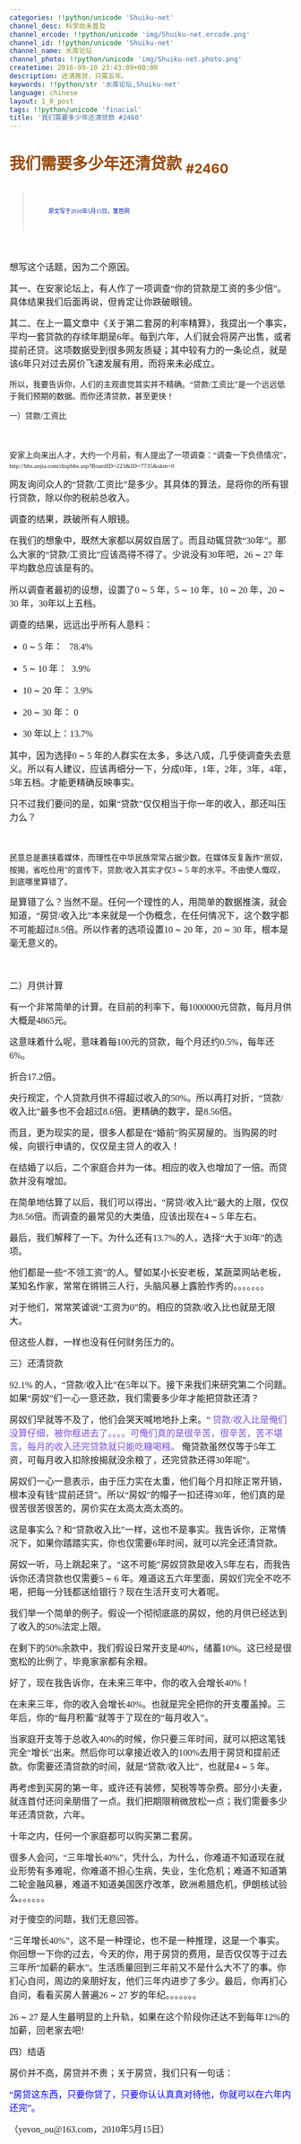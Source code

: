 ```yaml
---
categories: !!python/unicode 'Shuiku-net'
channel_desc: 科学尚未普及
channel_ercode: !!python/unicode 'img/Shuiku-net.ercode.png'
channel_id: !!python/unicode 'Shuiku-net'
channel_name: 水库论坛
channel_photo: !!python/unicode 'img/Shuiku-net.photo.png'
createtime: 2016-09-10 23:43:09+00:00
description: 还清房贷，只需五年。
keywords: !!python/str '水库论坛,Shuiku-net'
language: chinese
layout: 1_0_post
tags: !!python/unicode 'finacial'
title: '我们需要多少年还清贷款 #2460'
---
```

<div class="rich_media_content" id="js_content">
<h1 style="line-height:150%">
<span style="font-family:宋体;color:#984807">
          我们需要多少年还清贷款
         </span>
<span style="color:#984807">
<sub>
           #2460
          </sub>
</span>
</h1>
<p style="line-height:150%">
<span style="font-size:16px;line-height:150%;font-family:楷体">
</span>
</p>
<blockquote>
<p style="line-height:150%">
<span style="line-height: 150%; font-family: 楷体; color: rgb(2, 30, 170); font-size: 10px;">
<span style="color: rgb(2, 30, 170); font-family: 楷体; line-height: 24px; white-space: pre-wrap;">
            原文写于2010年5月15日，篱笆网
           </span>
</span>
</p>
</blockquote>
<p style="line-height:150%">
<span style="font-size:16px;line-height:150%;font-family:楷体">
</span>
</p>
<p style="line-height:150%">
<span style="font-size:16px;line-height:150%;font-family:楷体">
<br/>
</span>
</p>
<p style="line-height:150%">
<span style="font-size:16px;line-height:150%;font-family:楷体">
          想写这个话题，因为二个原因。
         </span>
</p>
<p style="line-height:150%">
<span style="font-size:16px;line-height:150%;font-family:楷体">
</span>
</p>
<p style="line-height:150%">
<span style="font-size:16px;line-height:150%;font-family:楷体">
          其一、在安家论坛上，有人作了一项调查“你的贷款是工资的多少倍”。具体结果我们后面再说，但肯定让你跌破眼镜。
         </span>
</p>
<p style="line-height:150%">
<span style="font-size:16px;line-height:150%;font-family:楷体">
</span>
</p>
<p style="line-height:150%">
<span style="font-size:16px;line-height:150%;font-family:楷体">
          其二、在上一篇文章中《关于第二套房的利率精算》，我提出一个事实，平均一套贷款的存续年期是6年。每到六年，人们就会将房产出售，或者提前还贷。这项数据受到很多网友质疑；其中较有力的一条论点，就是该6年只对过去房价飞速发展有用，而将来未必成立。
         </span>
</p>
<p style="line-height:150%">
<span style="font-size:16px;line-height:150%;font-family:楷体">
</span>
</p>
<p style="line-height:150%">
<span style="font-family: 楷体; line-height: 150%;">
          所以，我要告诉你，人们的主观直觉其实并不精确。“贷款/工资比”是一个远远低于我们预期的数据。而你还清贷款，甚至更快！
         </span>
</p>
<p style="line-height:150%">
<span style="font-size:16px;line-height:150%;font-family:楷体">
</span>
</p>
<p style="line-height:150%">
<span style="font-size:16px;line-height:150%;font-family:楷体">
</span>
</p>
<p style="line-height:150%">
<span style="font-family: 楷体; line-height: 150%;">
</span>
</p>
<p style="line-height:150%">
<span style="font-family: 楷体; line-height: 150%;">
          一）贷款/工资比
         </span>
</p>
<p style="line-height:150%">
<span style="font-size:16px;line-height:150%;font-family:楷体">
</span>
</p>
<p style="line-height:150%">
<span style="line-height: 150%; font-family: 楷体;">
<br/>
</span>
</p>
<p style="line-height:150%">
<span style="line-height: 150%; font-family: 楷体;">
          安家上向来出人才，大约一个月前，有人提出了一项调查：“调查一下负债情况”，
         </span>
<span style="font-size: 11px; line-height: 150%; font-family: 宋体;">
<a>
           http://bbs.anjia.com/dispbbs.asp?BoardID=223&amp;ID=7735&amp;skin=0
          </a>
</span>
</p>
<p style="line-height:150%">
<span style="font-size:16px;line-height:150%;font-family:楷体">
</span>
</p>
<p style="line-height:150%">
<span style="font-size:16px;line-height:150%;font-family:楷体">
          网友询问众人的“贷款/工资比”是多少。其具体的算法，是将你的所有银行贷款，除以你的税前总收入。
         </span>
</p>
<p style="line-height:150%">
<span style="font-size:16px;line-height:150%;font-family:楷体">
</span>
</p>
<p style="line-height:150%">
<span style="font-size:16px;line-height:150%;font-family:楷体">
          调查的结果，跌破所有人眼镜。
         </span>
</p>
<p style="line-height:150%">
<span style="font-size:16px;line-height:150%;font-family:楷体">
</span>
</p>
<p style="line-height:150%">
<span style="font-size:16px;line-height:150%;font-family:楷体">
</span>
</p>
<p style="line-height:150%">
<span style="font-size:16px;line-height:150%;font-family:楷体">
</span>
</p>
<p style="line-height:150%">
<span style="font-size:16px;line-height:150%;font-family:楷体">
          在我们的想象中，既然大家都以房奴自居了。而且动辄贷款“30年”。那么大家的“贷款/工资比”应该高得不得了。少说没有30年吧，26
         </span>
<span style="font-size:16px;line-height:150%">
          ~
         </span>
<span style="font-size:16px;line-height:150%;font-family:楷体">
          27
         </span>
<span style="font-size:16px;line-height:150%;font-family:楷体">
          年平均数总应该是有的。
         </span>
</p>
<p style="line-height:150%">
<span style="font-size:16px;line-height:150%;font-family:楷体">
          所以调查者最初的设想，设置了0
         </span>
<span style="font-size:16px;line-height:150%">
          ~
         </span>
<span style="font-size:16px;line-height:150%;font-family:楷体">
          5
         </span>
<span style="font-size:16px;line-height:150%;font-family:楷体">
          年，5
         </span>
<span style="font-size:16px;line-height:150%">
          ~
         </span>
<span style="font-size:16px;line-height:150%;font-family:楷体">
          10
         </span>
<span style="font-size:16px;line-height:150%;font-family:楷体">
          年，10
         </span>
<span style="font-size:16px;line-height:150%">
          ~
         </span>
<span style="font-size:16px;line-height:150%;font-family:楷体">
          20
         </span>
<span style="font-size:16px;line-height:150%;font-family:楷体">
          年，20
         </span>
<span style="font-size:16px;line-height:150%">
          ~
         </span>
<span style="font-size:16px;line-height:150%;font-family:楷体">
          30
         </span>
<span style="font-size:16px;line-height:150%;font-family:楷体">
          年，30年以上五档。
         </span>
</p>
<p style="line-height:150%">
<span style="font-size:16px;line-height:150%;font-family:楷体">
</span>
</p>
<p style="line-height:150%">
<span style="font-size:16px;line-height:150%;font-family:楷体">
</span>
</p>
<p style="line-height:150%">
<span style="font-size:16px;line-height:150%;font-family:楷体">
          调查的结果，远远出乎所有人意料：
         </span>
</p>
<p style="line-height:150%">
<span style="font-size:16px;line-height:150%;font-family:楷体">
</span>
</p>
<ul class="list-paddingleft-2" style="list-style-type: disc;">
<li>
<p style="line-height:150%">
<span style="font-size:16px;line-height:150%;font-family:楷体">
            0
           </span>
<span style="font-size:16px;line-height:150%">
            ~
           </span>
<span style="font-size:16px;line-height:150%;font-family:楷体">
            5
           </span>
<span style="font-size:16px;line-height:150%;font-family:楷体">
            年：   78.4%
           </span>
</p>
</li>
<li>
<p style="line-height:150%">
<span style="font-size:16px;line-height:150%;font-family:楷体">
            5
           </span>
<span style="font-size:16px;line-height:150%">
            ~
           </span>
<span style="font-size:16px;line-height:150%;font-family:楷体">
            10
           </span>
<span style="font-size:16px;line-height:150%;font-family:楷体">
            年：  3.9%
           </span>
</p>
</li>
<li>
<p style="line-height:150%">
<span style="font-size:16px;line-height:150%;font-family:楷体">
            10
           </span>
<span style="font-size:16px;line-height:150%">
            ~
           </span>
<span style="font-size:16px;line-height:150%;font-family:楷体">
            20
           </span>
<span style="font-size:16px;line-height:150%;font-family:楷体">
            年： 3.9%
           </span>
</p>
</li>
<li>
<p style="line-height:150%">
<span style="font-size:16px;line-height:150%;font-family:楷体">
            20
           </span>
<span style="font-size:16px;line-height:150%">
            ~
           </span>
<span style="font-size:16px;line-height:150%;font-family:楷体">
            30
           </span>
<span style="font-size:16px;line-height:150%;font-family:楷体">
            年： 0
           </span>
</p>
</li>
<li>
<p style="line-height:150%">
<span style="font-size:16px;line-height:150%;font-family:楷体">
            30
           </span>
<span style="font-size:16px;line-height:150%;font-family:楷体">
            年以上：13.7%
           </span>
</p>
</li>
</ul>
<p style="line-height:150%">
<span style="font-size:16px;line-height:150%;font-family:楷体">
</span>
</p>
<p style="line-height:150%">
<span style="font-size:16px;line-height:150%;font-family:楷体">
          其中，因为选择0
         </span>
<span style="font-size:16px;line-height:150%">
          ~
         </span>
<span style="font-size:16px;line-height:150%;font-family:楷体">
          5
         </span>
<span style="font-size:16px;line-height:150%;font-family:楷体">
          年的人群实在太多，多达八成，几乎使调查失去意义。所以有人建议，应该再细分一下，分成0年，1年，2年，3年，4年，5年五档。才能更精确反映事实。
         </span>
</p>
<p style="line-height:150%">
<span style="font-size:16px;line-height:150%;font-family:楷体">
          只不过我们要问的是，如果“贷款”仅仅相当于你一年的收入，那还叫压力么？
         </span>
</p>
<p style="line-height:150%">
<span style="font-size:16px;line-height:150%;font-family:楷体">
</span>
</p>
<p style="line-height:150%">
<span style="font-size:16px;line-height:150%;font-family:楷体">
</span>
</p>
<p style="line-height:150%">
<span style="line-height: 150%; font-family: 楷体;">
<br/>
</span>
</p>
<p style="line-height:150%">
<span style="line-height: 150%; font-family: 楷体;">
          民意总是裹挟着媒体，而理性在中华民族常常占据少数。在媒体反复轰炸“房奴，按揭，省吃俭用”的宣传下，贷款/收入其实才仅3
         </span>
<span style="line-height: 150%;">
          ~
         </span>
<span style="line-height: 150%; font-family: 楷体;">
          5
         </span>
<span style="line-height: 150%; font-family: 楷体;">
          年的水平。不由使人慨叹，到底哪里算错了。
         </span>
<br/>
</p>
<p style="line-height:150%">
<span style="font-size:16px;line-height:150%;font-family:楷体">
</span>
</p>
<p style="line-height:150%">
<span style="font-size:16px;line-height:150%;font-family:楷体">
          是算错了么？当然不是。任何一个理性的人，用简单的数据推演，就会知道，“房贷/收入比”本来就是一个伪概念，在任何情况下，这个数字都不可能超过8.5倍。所以作者的选项设置10
         </span>
<span style="font-size:16px;line-height:150%">
          ~
         </span>
<span style="font-size:16px;line-height:150%;font-family:楷体">
          20
         </span>
<span style="font-size:16px;line-height:150%;font-family:楷体">
          年，20
         </span>
<span style="font-size:16px;line-height:150%">
          ~
         </span>
<span style="font-size:16px;line-height:150%;font-family:楷体">
          30
         </span>
<span style="font-size:16px;line-height:150%;font-family:楷体">
          年，根本是毫无意义的。
         </span>
</p>
<p style="line-height:150%">
<span style="font-size:16px;line-height:150%;font-family:楷体">
</span>
</p>
<p style="line-height:150%">
<span style="font-size:16px;line-height:150%;font-family:楷体">
</span>
</p>
<p style="line-height:150%">
<span style="font-size:16px;line-height:150%;font-family:楷体">
<br/>
</span>
</p>
<p style="line-height:150%">
<span style="font-size:16px;line-height:150%;font-family:楷体">
          二）月供计算
         </span>
</p>
<p style="line-height:150%">
<span style="font-size:16px;line-height:150%;font-family:楷体">
</span>
</p>
<p style="line-height:150%">
<span style="font-size:16px;line-height:150%;font-family:楷体">
          有一个非常简单的计算。在目前的利率下，每1000000元贷款，每月月供大概是4865元。
         </span>
</p>
<p style="line-height:150%">
<span style="font-size:16px;line-height:150%;font-family:楷体">
</span>
</p>
<p style="line-height:150%">
<span style="font-size:16px;line-height:150%;font-family:楷体">
          这意味着什么呢，意味着每100元的贷款，每个月还约0.5%，每年还6%。
         </span>
</p>
<p style="line-height:150%">
<span style="font-size:16px;line-height:150%;font-family:楷体">
          折合17.2倍。
         </span>
</p>
<p style="line-height:150%">
<span style="font-size:16px;line-height:150%;font-family:楷体">
</span>
</p>
<p style="line-height:150%">
<span style="font-size:16px;line-height:150%;font-family:楷体">
          央行规定，个人贷款月供不得超过收入的50%。所以再打对折，“贷款/收入比”最多也不会超过8.6倍。更精确的数字，是8.56倍。
         </span>
</p>
<p style="line-height:150%">
<span style="font-size:16px;line-height:150%;font-family:楷体">
</span>
</p>
<p style="line-height:150%">
<span style="font-size:16px;line-height:150%;font-family:楷体">
</span>
</p>
<p style="line-height:150%">
<span style="font-size:16px;line-height:150%;font-family:楷体">
          而且，更为现实的是，很多人都是在“婚前”购买房屋的。当购房的时候，向银行申请的，仅仅是主贷人的收入！
         </span>
</p>
<p style="line-height:150%">
<span style="font-size:16px;line-height:150%;font-family:楷体">
</span>
</p>
<p style="line-height:150%">
<span style="font-size:16px;line-height:150%;font-family:楷体">
          在结婚了以后，二个家庭合并为一体。相应的收入也增加了一倍。而贷款并没有增加。
         </span>
</p>
<p style="line-height:150%">
<span style="font-size:16px;line-height:150%;font-family:楷体">
</span>
</p>
<p style="line-height:150%">
<span style="font-size:16px;line-height:150%;font-family:楷体">
          在简单地估算了以后，我们可以得出，“房贷/收入比”最大的上限，仅仅为8.56倍。而调查的最常见的大类值，应该出现在4
         </span>
<span style="font-size:16px;line-height:150%">
          ~
         </span>
<span style="font-size:16px;line-height:150%;font-family:楷体">
          5
         </span>
<span style="font-size:16px;line-height:150%;font-family:楷体">
          年左右。
         </span>
</p>
<p style="line-height:150%">
<span style="font-size:16px;line-height:150%;font-family:楷体">
</span>
</p>
<p style="line-height:150%">
<span style="font-size:16px;line-height:150%;font-family:楷体">
</span>
</p>
<p style="line-height:150%">
<span style="font-size:16px;line-height:150%;font-family:楷体">
</span>
</p>
<p style="line-height:150%">
<span style="font-size:16px;line-height:150%;font-family:楷体">
          最后，我们解释了一下。为什么还有13.7%的人，选择“大于30年”的选项。
         </span>
</p>
<p style="line-height:150%">
<span style="font-size:16px;line-height:150%;font-family:楷体">
</span>
</p>
<p style="line-height:150%">
<span style="font-size:16px;line-height:150%;font-family:楷体">
          他们都是一些“不领工资”的人。譬如某小长安老板，某蔬菜网站老板，某知名作家，常常在锵锵三人行，头脑风暴上露脸作秀的。。。。。。。
         </span>
</p>
<p style="line-height:150%">
<span style="font-size:16px;line-height:150%;font-family:楷体">
</span>
</p>
<p style="line-height:150%">
<span style="font-size:16px;line-height:150%;font-family:楷体">
          对于他们，常常笑谑说“工资为0”的。相应的贷款/收入比也就是无限大。
         </span>
</p>
<p style="line-height:150%">
<span style="font-size:16px;line-height:150%;font-family:楷体">
</span>
</p>
<p style="line-height:150%">
<span style="font-size:16px;line-height:150%;font-family:楷体">
          但这些人群，一样也没有任何财务压力的。
         </span>
</p>
<p style="line-height:150%">
<span style="font-size:16px;line-height:150%;font-family:楷体">
</span>
</p>
<p style="line-height:150%">
<span style="font-size:16px;line-height:150%;font-family:楷体">
</span>
</p>
<p style="line-height:150%">
<span style="font-size:16px;line-height:150%;font-family:楷体">
</span>
</p>
<p style="line-height:150%">
<span style="font-size:16px;line-height:150%;font-family:楷体">
</span>
</p>
<p style="line-height:150%">
<span style="font-size:16px;line-height:150%;font-family:楷体">
          三）还清贷款
         </span>
</p>
<p style="line-height:150%">
<span style="font-size:16px;line-height:150%;font-family:楷体">
</span>
</p>
<p style="line-height:150%">
<span style="font-size:16px;line-height:150%;font-family:楷体">
</span>
</p>
<p style="line-height:150%">
<span style="font-size:16px;line-height:150%;font-family:楷体">
          92.1%
         </span>
<span style="font-size:16px;line-height:150%;font-family:楷体">
          的人，“贷款/收入比”在5年以下。接下来我们来研究第二个问题。如果“房奴”们一心一意还款，我们需要多少年才能把贷款还清？
         </span>
</p>
<p style="line-height:150%">
<span style="font-size:16px;line-height:150%;font-family:楷体">
</span>
</p>
<p style="line-height:150%">
<span style="font-size:16px;line-height:150%;font-family:楷体">
</span>
</p>
<p style="line-height:150%">
<span style="font-size:16px;line-height:150%;font-family:楷体">
          房奴们早就等不及了，他们会哭天喊地地扑上来。“
          <span style="font-size: 16px; line-height: 150%; font-family: 楷体; color: rgb(122, 79, 214);">
           贷款/收入比是俺们没算仔细，被你框进去了。。。。可俺们真的是很辛苦，很辛苦，苦不堪言。每月的收入还完贷款就只能吃糠喝糨。
          </span>
          俺贷款虽然仅等于5年工资，可每月收入扣除按揭就没余粮了，还完贷款还得30年呢”。
         </span>
</p>
<p style="line-height:150%">
<span style="font-size:16px;line-height:150%;font-family:楷体">
</span>
</p>
<p style="line-height:150%">
<span style="font-size:16px;line-height:150%;font-family:楷体">
          房奴们一心一意表示，由于压力实在太重，他们每个月扣除正常开销，根本没有钱“提前还贷”。所以“房奴”的帽子一扣还得30年，他们真的是很苦很苦很苦的，房价实在太高太高太高的。
         </span>
</p>
<p style="line-height:150%">
<span style="font-size:16px;line-height:150%;font-family:楷体">
</span>
</p>
<p style="line-height:150%">
<span style="font-size:16px;line-height:150%;font-family:楷体">
</span>
</p>
<p style="line-height:150%">
<span style="font-size:16px;line-height:150%;font-family:楷体">
</span>
</p>
<p style="line-height:150%">
<span style="font-size:16px;line-height:150%;font-family:楷体">
          这是事实么？和“贷款收入比”一样，这也不是事实。我告诉你，正常情况下，如果你踏踏实实，你也仅需要6年时间，就可以完全还清贷款。
         </span>
</p>
<p style="line-height:150%">
<span style="font-size:16px;line-height:150%;font-family:楷体">
</span>
</p>
<p style="line-height:150%">
<span style="font-size:16px;line-height:150%;font-family:楷体">
          房奴一听，马上跳起来了。“这不可能”房奴贷款是收入5年左右，而我告诉你还清贷款也仅需要5
         </span>
<span style="font-size:16px;line-height:150%">
          ~
         </span>
<span style="font-size:16px;line-height:150%;font-family:楷体">
          6
         </span>
<span style="font-size:16px;line-height:150%;font-family:楷体">
          年。难道这五六年里面，房奴们完全不吃不喝，把每一分钱都送给银行？现在生活开支可大着呢。
         </span>
</p>
<p style="line-height:150%">
<span style="font-size:16px;line-height:150%;font-family:楷体">
</span>
</p>
<p style="line-height:150%">
<span style="font-size:16px;line-height:150%;font-family:楷体">
</span>
</p>
<p style="line-height:150%">
<span style="font-size:16px;line-height:150%;font-family:楷体">
</span>
</p>
<p style="line-height:150%">
<span style="font-size:16px;line-height:150%;font-family:楷体">
          我们举一个简单的例子。假设一个彻彻底底的房奴，他的月供已经达到了收入的50%法定上限。
         </span>
</p>
<p style="line-height:150%">
<span style="font-size:16px;line-height:150%;font-family:楷体">
</span>
</p>
<p style="line-height:150%">
<span style="font-size:16px;line-height:150%;font-family:楷体">
          在剩下的50%余款中，我们假设日常开支是40%，储蓄10%。这已经是很宽松的比例了，毕竟家家都有余粮。
         </span>
</p>
<p style="line-height:150%">
<span style="font-size:16px;line-height:150%;font-family:楷体">
</span>
</p>
<p style="line-height:150%">
<span style="font-size:16px;line-height:150%;font-family:楷体">
          好了，现在我告诉你，在未来三年中，你的收入会增长40%！
         </span>
</p>
<p style="line-height:150%">
<span style="font-size:16px;line-height:150%;font-family:楷体">
</span>
</p>
<p style="line-height:150%">
<span style="font-size:16px;line-height:150%;font-family:楷体">
</span>
</p>
<p style="line-height:150%">
<span style="font-size:16px;line-height:150%;font-family:楷体">
</span>
</p>
<p style="line-height:150%">
<span style="font-size:16px;line-height:150%;font-family:楷体">
          在未来三年，你的收入会增长40%。也就是完全把你的开支覆盖掉。三年后，你的“每月积蓄”就等于了现在的“每月收入”。
         </span>
</p>
<p style="line-height:150%">
<span style="font-size:16px;line-height:150%;font-family:楷体">
</span>
</p>
<p style="line-height:150%">
<span style="font-size:16px;line-height:150%;font-family:楷体">
          当家庭开支等于总收入40%的时候，你只要三年时间，就可以把这笔钱完全“增长”出来。然后你可以拿接近收入的100%去用于房贷和提前还款。你需要还清贷款的时间，就是“贷款/收入比”，也就是4
         </span>
<span style="font-size:16px;line-height:150%">
          ~
         </span>
<span style="font-size:16px;line-height:150%;font-family:楷体">
          5
         </span>
<span style="font-size:16px;line-height:150%;font-family:楷体">
          年。
         </span>
</p>
<p style="line-height:150%">
<span style="font-size:16px;line-height:150%;font-family:楷体">
</span>
</p>
<p style="line-height:150%">
<span style="font-size:16px;line-height:150%;font-family:楷体">
          再考虑到买房的第一年，或许还有装修，契税等等杂费。部分小夫妻，就连首付还问亲朋借了一点。我们把期限稍微放松一点；我们需要多少年还清贷款，六年。
         </span>
</p>
<p style="line-height:150%">
<span style="font-size:16px;line-height:150%;font-family:楷体">
</span>
</p>
<p style="line-height:150%">
<span style="font-size:16px;line-height:150%;font-family:楷体">
          十年之内，任何一个家庭都可以购买第二套房。
         </span>
</p>
<p style="line-height:150%">
<span style="font-size:16px;line-height:150%;font-family:楷体">
</span>
</p>
<p style="line-height:150%">
<span style="font-size:16px;line-height:150%;font-family:楷体">
</span>
</p>
<p style="line-height:150%">
<span style="font-size:16px;line-height:150%;font-family:楷体">
</span>
</p>
<p style="line-height:150%">
<span style="font-size:16px;line-height:150%;font-family:楷体">
          很多人会问，“三年增长40%”，凭什么，为什么，你难道不知道现在就业形势有多难呢，你难道不担心生病，失业，生化危机；难道不知道第二轮金融风暴，难道不知道美国医疗改革，欧洲希腊危机，伊朗核试验么。。。。。。
         </span>
</p>
<p style="line-height:150%">
<span style="font-size:16px;line-height:150%;font-family:楷体">
</span>
</p>
<p style="line-height:150%">
<span style="font-size:16px;line-height:150%;font-family:楷体">
          对于傻空的问题，我们无意回答。
         </span>
</p>
<p style="line-height:150%">
<span style="font-size:16px;line-height:150%;font-family:楷体">
</span>
</p>
<p style="line-height:150%">
<span style="font-size:16px;line-height:150%;font-family:楷体">
          “三年增长40%”，这不是一种理论，也不是一种推理，这是一个事实。你回想一下你的过去，今天的你，用于房贷的费用，是否仅仅等于过去三年所“加薪的薪水”。生活质量回到三年前又不是什么大不了的事。你扪心自问，周边的亲朋好友，他们三年内进步了多少。最后，你再扪心自问，看看买房人普遍26
         </span>
<span style="font-size:16px;line-height:150%">
          ~
         </span>
<span style="font-size:16px;line-height:150%;font-family:楷体">
          27
         </span>
<span style="font-size:16px;line-height:150%;font-family:楷体">
          岁的年纪。。。。。。。
         </span>
</p>
<p style="line-height:150%">
<span style="font-size:16px;line-height:150%;font-family:楷体">
</span>
</p>
<p style="line-height:150%">
<span style="font-size:16px;line-height:150%;font-family:楷体">
</span>
</p>
<p style="line-height:150%">
<span style="font-size:16px;line-height:150%;font-family:楷体">
          26
         </span>
<span style="font-size:16px;line-height:150%">
          ~
         </span>
<span style="font-size:16px;line-height:150%;font-family:楷体">
          27
         </span>
<span style="font-size:16px;line-height:150%;font-family:楷体">
          是人生最明显的上升轨，如果在这个阶段你还达不到每年12%的加薪，回老家去吧!
         </span>
</p>
<p style="line-height:150%">
<span style="font-size:16px;line-height:150%;font-family:楷体">
</span>
</p>
<p style="line-height:150%">
<span style="font-size:16px;line-height:150%;font-family:楷体">
</span>
</p>
<p style="line-height:150%">
<span style="font-size:16px;line-height:150%;font-family:楷体">
</span>
</p>
<p style="line-height:150%">
<span style="font-size:16px;line-height:150%;font-family:楷体">
          四）结语
         </span>
</p>
<p style="line-height:150%">
<span style="font-size:16px;line-height:150%;font-family:楷体">
</span>
</p>
<p style="line-height:150%">
<span style="font-size:16px;line-height:150%;font-family:楷体">
          房价并不高，房贷并不贵；关于房贷，我们只有一句话：
         </span>
</p>
<p style="line-height:150%">
<span style="font-size:16px;line-height:150%;font-family:楷体">
</span>
</p>
<p style="line-height:150%">
<span style="font-size:16px;line-height:150%;font-family:楷体;color:blue">
          “房贷这东西，只要你贷了，只要你认认真真对待他，你就可以在六年内还完”。
         </span>
</p>
<p style="line-height:150%">
<span style="font-size:16px;line-height:150%;font-family:楷体">
</span>
</p>
<p style="line-height:150%">
<span style="font-size:16px;line-height:150%;font-family:楷体">
</span>
</p>
<p style="line-height:150%">
<span style="font-size:16px;line-height:150%;font-family:楷体">
</span>
</p>
<p style="line-height:150%">
<span style="font-size:16px;line-height:150%;font-family:楷体">
          （yevon_ou@163.com，2010年5月15日）
         </span>
</p>
<p style="line-height:150%">
<span style="font-size:16px;line-height:150%;font-family:楷体">
</span>
</p>
<p style="line-height:150%">
<span style="font-size:16px;line-height:150%;font-family:楷体">
</span>
</p>
<p style="line-height:150%">
<span style="font-size:16px;line-height:150%;font-family:楷体">
</span>
</p>
<p>
<br/>
</p>
</div>